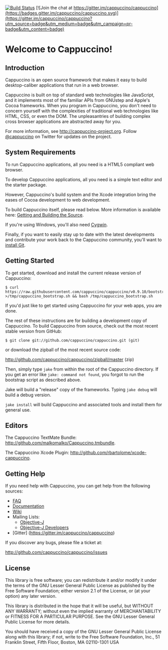 [![Build Status](https://travis-ci.org/cappuccino/cappuccino.svg?branch=master)](https://travis-ci.org/cappuccino/cappuccino) [![Join the chat at https://gitter.im/cappuccino/cappuccino](https://badges.gitter.im/cappuccino/cappuccino.svg)](https://gitter.im/cappuccino/cappuccino?utm_source=badge&utm_medium=badge&utm_campaign=pr-badge&utm_content=badge)

Welcome to Cappuccino!
======================

Introduction
------------
Cappuccino is an open source framework that makes it easy to build
desktop-caliber applications that run in a web browser.

Cappuccino is built on top of standard web technologies like JavaScript, and
it implements most of the familiar APIs from GNUstep and Apple's Cocoa
frameworks. When you program in Cappuccino, you don't need to concern yourself
with the complexities of traditional web technologies like HTML, CSS, or even
the DOM. The unpleasantries of building complex cross browser applications are
abstracted away for you.

For more information, see <http://cappuccino-project.org>. Follow [@cappuccino](https://twitter.com/cappuccino) on Twitter for updates on the project.

System Requirements
-------------------
To run Cappuccino applications, all you need is a HTML5 compliant web browser.

To develop Cappuccino applications, all you need is a simple text editor and the starter package.

However, Cappuccino's build system and the Xcode integration bring the eases of Cocoa development to web development. 

To build Cappuccino itself, please read below. More information is available
here: [Getting and Building the Source](http://wiki.github.com/cappuccino/cappuccino/getting-and-building-the-source>).

If you're using Windows, you'll also need [Cygwin](http://www.cygwin.com/).

Finally, if you want to easily stay up to date with the latest developments
and contribute your work back to the Cappuccino community, you'll want to
[install Git](http://git-scm.com/).

Getting Started
---------------
To get started, download and install the current release version of Cappuccino:

    $ curl https://raw.githubusercontent.com/cappuccino/cappuccino/v0.9.10/bootstrap.sh >/tmp/cappuccino_bootstrap.sh && bash /tmp/cappuccino_bootstrap.sh

If you'd just like to get started using Cappuccino for your web apps, you are done.

The rest of these instructions are for building a development copy of Cappuccino.
To build Cappuccino from source, check out the most recent stable version from GitHub:

    $ git clone git://github.com/cappuccino/cappuccino.git (git)

or download the zipball of the most recent source code:

  <http://github.com/cappuccino/cappuccino/zipball/master> (zip)

Then, simply type `jake` from within the root of the Cappuccino directory. If you
get an error like `jake: command not found`, you forgot to run the bootstrap script
as described above.

Jake will build a "release" copy of the frameworks. Typing `jake debug` will
build a debug version.

`jake install` will build Cappuccino and associated tools and install them for general use.

Editors
-------
The Cappuccino TextMate Bundle: <http://github.com/malkomalko/Cappuccino.tmbundle>.

The Cappuccino Xcode Plugin: <http://github.com/rbartolome/xcode-cappuccino>.

Getting Help
------------
If you need help with Cappuccino, you can get help from the following sources:

  - [FAQ](http://cappuccino-project.org/support/faq.html)
  - [Documentation](http://cappuccino-project.org/learn/)
  - [Wiki](http://github.com/cappuccino/cappuccino/wikis)
  - Mailing Lists:
    - [Objective-J](http://groups.google.com/group/objectivej)
    - [Objective-J Developers](http://groups.google.com/group/objectivej-dev)
  - [Gitter] (https://gitter.im/cappuccino/cappuccino)

If you discover any bugs, please file a ticket at:

  <http://github.com/cappuccino/cappuccino/issues>

License
-------
This library is free software; you can redistribute it and/or modify it under
the terms of the GNU Lesser General Public License as published by the Free
Software Foundation; either version 2.1 of the License, or (at your option)
any later version.

This library is distributed in the hope that it will be useful, but WITHOUT
ANY WARRANTY; without even the implied warranty of MERCHANTABILITY or FITNESS
FOR A PARTICULAR PURPOSE. See the GNU Lesser General Public License for more
details.

You should have received a copy of the GNU Lesser General Public License along
with this library; if not, write to the Free Software Foundation, Inc., 51
Franklin Street, Fifth Floor, Boston, MA 02110-1301 USA
